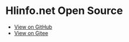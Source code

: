 # Hlinfo.net Open Source

- [View on GitHub](https://github.com/hlinfocc "View on GitHub")
- [View on Gitee](https://gitee.com/hlinfo "View on Gitee")